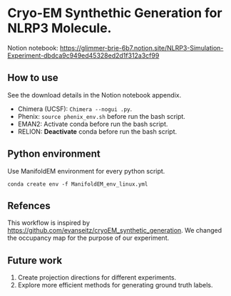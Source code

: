 # Cryo-EM Synthethic Generation for NLRP3 Molecule.
Notion notebook: https://glimmer-brie-6b7.notion.site/NLRP3-Simulation-Experiment-dbdca9c949ed45328ed2d1f312a3cf99

## How to use
See the download details in the Notion notebook appendix.
- Chimera (UCSF): `Chimera --nogui .py`.
- Phenix: `source phenix_env.sh` before run the bash script.
- EMAN2: Activate conda before run the bash script.
- RELION: **Deactivate** conda before run the bash script.

## Python environment
Use ManifoldEM environment for every python script. 

`conda create env -f ManifoldEM_env_linux.yml`

## Refences
This workflow is inspired by https://github.com/evanseitz/cryoEM_synthetic_generation. We changed the occupancy map for the purpose of our experiment.

## Future work
1. Create projection directions for different experiments.
2. Explore more efficient methods for generating ground truth labels.
